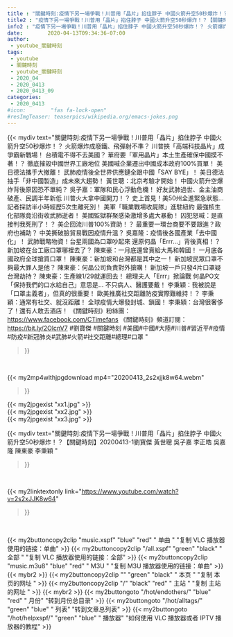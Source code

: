```yaml
---
title : "關鍵時刻:疫情下另一場爭戰！川普用「晶片」掐住脖子 中國火箭升空50秒爆炸！？【關鍵時刻】20200413-1劉寶傑 黃世聰 吳子嘉 李正皓 吳嘉隆 陳東豪 李秉穎 "
title2 : "疫情下另一場爭戰！川普用「晶片」掐住脖子 中國火箭升空50秒爆炸！？【關鍵時刻】20200413-1劉寶傑 黃世聰 吳子嘉 李正皓 吳嘉隆 陳東豪 李秉穎 "
info2 : "疫情下另一場爭戰！川普用「晶片」掐住脖子 中國火箭升空50秒爆炸！？ 火箭爆炸成廢鐵、飛彈射不準？ 川普挾「高端科技晶片」成爭霸新戰場！ 台積電不得不去美國？ 華府要「軍用晶片」本土生產確保中國摸不著！？ 徹底摧毀中國世界工廠地位 美國喊企業遷出中國成本政府100%買單！ 美日德法攜手大撤離！ 武肺疫情後全世界供應鏈全跟中國「SAY BYE」！ 美日德法抽手「非中國製造」成未來大趨勢！ 黃世聰：北京考驗才開始！ 中國火箭升空爆炸背後原因恐不單純？ 吳子嘉：軍隊和民心浮動危機！ 好友武肺過世、金主油商破產、民調半年新低 川普火大拿中國開刀！？ 史上首見！美50州全進緊急狀態… 記者採訪半小時經歷5次生離死別！ 美軍「職業戰場收屍隊」進駐紐約 最強核生化部隊竟沿街收武肺逝者！ 美國監獄群聚感染激增多處大暴動！ 囚犯怒喊：是直接判我死刑了！？ 美企回流川普100%資助！？ 最重要一環台商要不要跟進？政府也補助？ 中美撕破臉貿易戰因疫情升溫？ 吳嘉隆：疫情後各國產業「去中國化」！ 武肺戰略物資！台星兩國為口罩吵起來 還原何晶「Errr…」背後真相！？ 新加坡在台工廠口罩哪裡去了？ 陳東豪：一月底還曾賣給大馬和韓國！ 一月底各國政府全球搶買口罩！ 陳東豪：新加坡和台灣都是其中之一！ 新加坡民眾口罩不夠最大罪人是他？ 陳東豪：何晶公司負責對外搶購！ 新加坡一戶只發4片口罩疑台灣劫持？ 陳東豪：生產線1/29就運回去！ 總理夫人「Errr」掀論戰 何晶PO文「保持我們的口水給自己」意思是… 不只病人、醫護要戴！ 李秉穎：我被說是「口罩主義者」，但真的很重要！ 歐美推廣社交距離防疫實際難維持！？ 李秉穎：通常有社交、就沒距離！ 全球疫情大爆發封城、鎖國！ 李秉穎：台灣很奢侈了！還有人敢去酒店！  《關鍵時刻》粉絲團：https://www.facebook.com/CTimefans 《關鍵時刻》頻道訂閱：https://bit.ly/2OlcnV7  #劉寶傑 #關鍵時刻 #美國#中國#大陸#川普#習近平#疫情#防疫#新冠肺炎#武肺#火箭#社交距離#總理#口罩 "
date:        2020-04-13T09:34:36-07:00
author:
 - youtube_關鍵時刻
tags:
 - youtube
 - 關鍵時刻
 - youtube_關鍵時刻
 - 2020_04
 - 2020_0413
 - 2020_0413_09
categories:
 - 2020_0413
#icon:        "fas fa-lock-open"
#resImgTeaser: teaserpics/wikipedia.org/emacs-jokes.png
---
```


{{< mydiv text="關鍵時刻:疫情下另一場爭戰！川普用「晶片」掐住脖子 中國火箭升空50秒爆炸！？ 火箭爆炸成廢鐵、飛彈射不準？ 川普挾「高端科技晶片」成爭霸新戰場！ 台積電不得不去美國？ 華府要「軍用晶片」本土生產確保中國摸不著！？ 徹底摧毀中國世界工廠地位 美國喊企業遷出中國成本政府100%買單！ 美日德法攜手大撤離！ 武肺疫情後全世界供應鏈全跟中國「SAY BYE」！ 美日德法抽手「非中國製造」成未來大趨勢！ 黃世聰：北京考驗才開始！ 中國火箭升空爆炸背後原因恐不單純？ 吳子嘉：軍隊和民心浮動危機！ 好友武肺過世、金主油商破產、民調半年新低 川普火大拿中國開刀！？ 史上首見！美50州全進緊急狀態… 記者採訪半小時經歷5次生離死別！ 美軍「職業戰場收屍隊」進駐紐約 最強核生化部隊竟沿街收武肺逝者！ 美國監獄群聚感染激增多處大暴動！ 囚犯怒喊：是直接判我死刑了！？ 美企回流川普100%資助！？ 最重要一環台商要不要跟進？政府也補助？ 中美撕破臉貿易戰因疫情升溫？ 吳嘉隆：疫情後各國產業「去中國化」！ 武肺戰略物資！台星兩國為口罩吵起來 還原何晶「Errr…」背後真相！？ 新加坡在台工廠口罩哪裡去了？ 陳東豪：一月底還曾賣給大馬和韓國！ 一月底各國政府全球搶買口罩！ 陳東豪：新加坡和台灣都是其中之一！ 新加坡民眾口罩不夠最大罪人是他？ 陳東豪：何晶公司負責對外搶購！ 新加坡一戶只發4片口罩疑台灣劫持？ 陳東豪：生產線1/29就運回去！ 總理夫人「Errr」掀論戰 何晶PO文「保持我們的口水給自己」意思是… 不只病人、醫護要戴！ 李秉穎：我被說是「口罩主義者」，但真的很重要！ 歐美推廣社交距離防疫實際難維持！？ 李秉穎：通常有社交、就沒距離！ 全球疫情大爆發封城、鎖國！ 李秉穎：台灣很奢侈了！還有人敢去酒店！  《關鍵時刻》粉絲團：https://www.facebook.com/CTimefans 《關鍵時刻》頻道訂閱：https://bit.ly/2OlcnV7  #劉寶傑 #關鍵時刻 #美國#中國#大陸#川普#習近平#疫情#防疫#新冠肺炎#武肺#火箭#社交距離#總理#口罩 "
>}}
<br>


{{< my2mp4withjpgdownload mp4="20200413_2s2xjjk8w64.webm"
>}}

{{< my2jpgexist "xx1.jpg" >}}<br>
{{< my2jpgexist "xx2.jpg" >}}<br>
{{< my2jpgexist "xx3.jpg" >}}<br>



{{< mydiv text="關鍵時刻:疫情下另一場爭戰！川普用「晶片」掐住脖子 中國火箭升空50秒爆炸！？【關鍵時刻】20200413-1劉寶傑 黃世聰 吳子嘉 李正皓 吳嘉隆 陳東豪 李秉穎 "
>}}
<br>

{{< my2linktextonly link="https://www.youtube.com/watch?v=2s2xJJK8w64"
>}}


<br>

{{< my2buttoncopy2clip "music.xspf"        "blue"   "red"    " 单曲 "  "复制 VLC 播放器使用的链接：单曲" >}} {{< my2buttoncopy2clip "/all.xspf"         "green"  "black"  " 全部 "  "复制 VLC 播放器使用的链接：全部" >}} {{< my2buttoncopy2clip "music.m3u8"        "blue"   "red"    " M3U  "    "复制 M3U 播放器使用的链接：单曲" >}} {{< mybr2 >}} {{< my2buttoncopy2clip ""                  "green"  "black"  " 本页 "    "复制 本页的网址 " >}} {{< my2buttoncopy2clip "/"                 "black"  "red"    " 主站 "    "复制 主站的网址 " >}} {{< mybr2 >}} {{< my2buttongoto      "/hot/endothers/"   "blue"   "red"    " 月份"   "转到月份总目录" >}} {{< my2buttongoto      "/hot/alltags/"     "green"  "blue"   " 列表"   "转到文章总列表" >}} {{< my2buttongoto      "/hot/helpxspf/"    "green"  "blue"   " 播放器" "如何使用 VLC 播放器或者 IPTV 播放器的教程" >}} 
